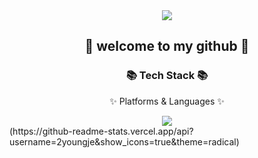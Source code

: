 <div align=center>
<img src="https://capsule-render.vercel.app/api?type=waving&color=auto&height=200&section=header&text=machine_learning&fontSize=90" />
</div>
	<div align=center>
		<h2>🌱 welcome to my github 🌱</h2>
		<h3>📚 Tech Stack 📚</h3>
		<p>✨ Platforms & Languages ✨</p>
	</div>

<div align="center">
	<img src="https://img.shields.io/badge/python-007396?style=flat&logo=python&logoColor=white" />
</div>
 (https://github-readme-stats.vercel.app/api?username=2youngje&show_icons=true&theme=radical)

